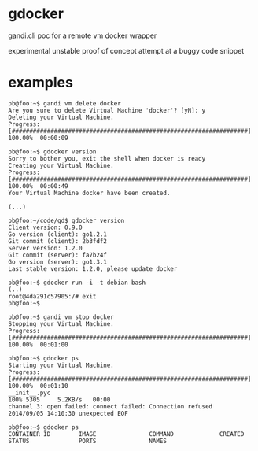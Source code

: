 gdocker
=======

gandi.cli poc for a remote vm docker wrapper 

experimental unstable proof of concept attempt at a buggy code snippet

examples
========

    pb@foo:~$ gandi vm delete docker
    Are you sure to delete Virtual Machine 'docker'? [yN]: y
    Deleting your Virtual Machine.
    Progress: [###################################################################] 100.00%  00:00:09  

    pb@foo:~$ gdocker version
    Sorry to bother you, exit the shell when docker is ready
    Creating your Virtual Machine.
    Progress: [###################################################################] 100.00%  00:00:49  
    Your Virtual Machine docker have been created.

    (...)

    pb@foo:~/code/gd$ gdocker version
    Client version: 0.9.0
    Go version (client): go1.2.1
    Git commit (client): 2b3fdf2
    Server version: 1.2.0
    Git commit (server): fa7b24f
    Go version (server): go1.3.1
    Last stable version: 1.2.0, please update docker

    pb@foo:~$ gdocker run -i -t debian bash
    (..)
    root@4da291c57905:/# exit
    pb@foo:~$ 

    pb@foo:~$ gandi vm stop docker
    Stopping your Virtual Machine.
    Progress: [###################################################################] 100.00%  00:01:00  

    pb@foo:~$ gdocker ps
    Starting your Virtual Machine.
    Progress: [###################################################################] 100.00%  00:01:10  
    __init__.pyc                                                             100% 5305     5.2KB/s   00:00    
    channel 3: open failed: connect failed: Connection refused
    2014/09/05 14:10:30 unexpected EOF

    pb@foo:~$ gdocker ps
    CONTAINER ID        IMAGE               COMMAND             CREATED             STATUS              PORTS               NAMES
